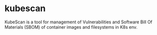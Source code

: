# kubescan
KubeScan is a tool for management of Vulnerabilities and Software Bill Of Materials (SBOM) of container images and filesystems in K8s env.
